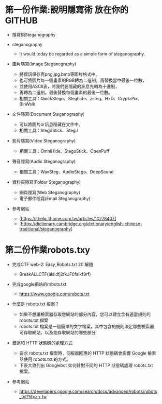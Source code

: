 # 第一份作業:說明隱寫術 放在你的GITHUB
- 隱寫術Steganography
- steganography
  - It would today be regarded as a simple form of steganography.

- 圖片隱寫(Image Steganography)
  - 將資訊保存再png.jpg.bmp等圖片格式中。
  - 也可將圖片每一個畫素的RGB轉為二進制，再替換當中最後一位數，
  - 並使用ASCII表，將我們要隱藏的訊息先轉為十進制，
  - 再轉為二進制，最後替換每個畫素的最後一位數。
  - 相關工具：QuickStego、Steghide、zsteg、HxD、CryptaPix、BinWalk

- 文件隱寫(Document Steganography)
  - 可以將圖片or訊息隱藏在文件中。
  - 相關工具：StegoStick、StegJ

- 影片隱寫(Video Steganography)
  - 相關工具：OmniHide、StegoStick、OpenPuff

- 聲音隱寫(Audio Steganography)
  - 相關工具：WavSteg、AudioStego、DeepSound

- 資料夾隱寫(Folder Steganography)
  - 網頁隱寫(Web Steganography)
  - 電子郵件隱寫(Email Steganography)
 
- 參考網站 
  -  [https://ithelp.ithome.com.tw/articles/10278407]
  -  [https://dictionary.cambridge.org/dictionary/english-chinese-traditional/steganography]

# 第二份作業robots.txy
- 完成CTF web-2: Easy_Robots.txt 20 解題  
  - BreakALLCTF{alsidfj2fkJF0falkf9rf}
- 完成google網站的robots.txt 
  - https://www.google.com/robots.txt
  
- 什麼是 robots.txt 檔案？
   - 如果不想讓檢索器存取您網站的部分內容，您可以建立含有適當規則的 robots.txt 檔案
   - robots.txt 檔案是一個簡單的文字檔案，其中包含的規則決定哪些檢索器可存取網站，以及能存取網站的哪些部分
- 錯誤和 HTTP 狀態碼的處理方式
   - 要求 robots.txt 檔案時，伺服器回應的 HTTP 狀態碼會影響 Google 檢索器使用 robots.txt 的方式。
   - 下表大致列出 Googlebot 如何針對不同的 HTTP 狀態碼處理 robots.txt 檔案。


- 參考網站 
   - https://developers.google.com/search/docs/advanced/robots/robots_txt?hl=zh-tw
